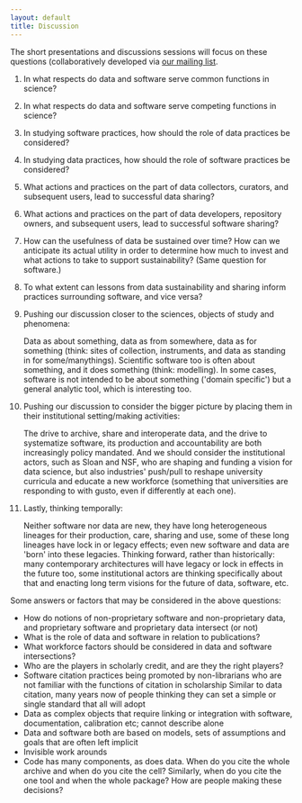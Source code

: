 ```yaml
---
layout: default
title: Discussion
---
```

The short presentations and discussions sessions will focus on these questions (collaboratively developed via [our mailing list](https://utlists.utexas.edu/sympa/info/portland-workshop).

1. In what respects do data and software serve common functions in science?
2. In what respects do data and software serve competing functions in science?
3. In studying software practices, how should the role of data practices be considered?
4. In studying data practices, how should the role of software practices be considered?
1. What actions and practices on the part of data collectors, curators, and subsequent users, lead  to successful data sharing?
2. What actions and practices on the part of data developers, repository owners, and subsequent users, lead  to successful software sharing?
3. How can the usefulness of data be sustained over time? How can we anticipate its actual utility in order to determine how much to invest and what actions to take to support sustainability?  (Same question for software.)
4. To what extent can lessons from data sustainability and sharing inform practices surrounding software, and vice versa?
1. Pushing our discussion closer to the sciences, objects of study and phenomena:

    Data as about something, data as from somewhere, data as for something (think: sites of collection, instruments, and data as standing in for some/manythings). Scientific software too is often about something, and it does something (think: modelling). In some cases, software is not intended to be about something ('domain specific') but a general analytic tool, which is interesting too. 

2. Pushing our discussion to consider the bigger picture by placing them in their institutional setting/making activities: 

    The drive to archive, share and interoperate data, and the drive to systematize software, its production and accountability are both increasingly policy mandated. And we should consider the institutional actors, such as Sloan and NSF, who are shaping and funding a vision for data science, but also industries' push/pull to reshape university curricula and educate a new workforce (something that universities are responding to with gusto, even if differently at each one).

3. Lastly, thinking temporally:

    Neither software nor data are new, they have long heterogeneous lineages for their production, care, sharing and use, some of these long lineages have lock in or legacy effects; even new software and data are 'born' into these legacies. Thinking forward, rather than historically: many contemporary architectures will have legacy or lock in effects in the future too, some institutional actors are thinking specifically about that and enacting long term visions for the future of data, software, etc. 

Some answers or factors that may be considered in the above questions:

- How do notions of non-proprietary software and non-proprietary data, and proprietary software and proprietary data intersect (or not)
- What is the role of data and software in relation to publications?
- What workforce factors should be considered in data and software intersections?
- Who are the players in scholarly credit, and are they the right players?
- Software citation practices being promoted by non-librarians who are not familiar with the functions of citation in scholarship
  Similar to data citation, many years now of people thinking they can set a simple or single standard that all will adopt
- Data as complex objects that require linking or integration with software, documentation, calibration etc; cannot describe alone
- Data and software both are based on models, sets of assumptions and goals that are often left implicit
- Invisible work arounds
- Code has many components, as does data. When do you cite the whole archive and when do you cite the cell? Similarly, when do you cite the one tool and when the whole package? How are people making these decisions?

